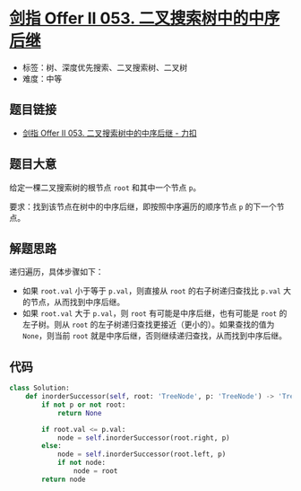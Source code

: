 # [剑指 Offer II 053. 二叉搜索树中的中序后继](https://leetcode.cn/problems/P5rCT8/)

- 标签：树、深度优先搜索、二叉搜索树、二叉树
- 难度：中等

## 题目链接

- [剑指 Offer II 053. 二叉搜索树中的中序后继 - 力扣](https://leetcode.cn/problems/P5rCT8/)

## 题目大意

给定一棵二叉搜索树的根节点 `root` 和其中一个节点 `p`。

要求：找到该节点在树中的中序后继，即按照中序遍历的顺序节点 `p` 的下一个节点。

## 解题思路

递归遍历，具体步骤如下：

- 如果 `root.val` 小于等于 `p.val`，则直接从 `root` 的右子树递归查找比 `p.val` 大的节点，从而找到中序后继。
- 如果 `root.val` 大于 `p.val`，则 `root` 有可能是中序后继，也有可能是 `root` 的左子树。则从 `root` 的左子树递归查找更接近（更小的）。如果查找的值为 `None`，则当前 `root` 就是中序后继，否则继续递归查找，从而找到中序后继。

## 代码 

```python
class Solution:
    def inorderSuccessor(self, root: 'TreeNode', p: 'TreeNode') -> 'TreeNode':
        if not p or not root:
            return None

        if root.val <= p.val:
            node = self.inorderSuccessor(root.right, p)
        else:
            node = self.inorderSuccessor(root.left, p)
            if not node:
                node = root
        return node
```

